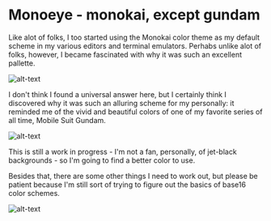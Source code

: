 # Monoeye - monokai, except gundam 

Like alot of folks, I too started using the Monokai color theme as my default scheme in my various editors and terminal emulators. Perhabs unlike alot of folks, however, I became fascinated with why it was such an excellent pallette. 

![alt-text](https://raw.githubusercontent.com/jeromescuggs/monoeye/master/colors.jpg "monoeye")

I don't think I found a universal answer here, but I certainly think I discovered why it was such an alluring scheme for my personally: it reminded me of the vivid and beautiful colors of one of my favorite series of all time, Mobile Suit Gundam.

![alt-text](https://raw.githubusercontent.com/jeromescuggs/monoeye/master/src/GREEN.jpg "oh, zaku!") 

This is still a work in progress - I'm not a fan, personally, of jet-black backgrounds - so I'm going to find a better color to use. 

Besides that, there are some other things I need to work out, but please be patient because I'm still sort of trying to figure out the basics of base16 color schemes. 

![alt-text](https://raw.githubusercontent.com/jeromescuggs/monoeye/master/src/YELLOW.jpg "oh, zaku!") 

